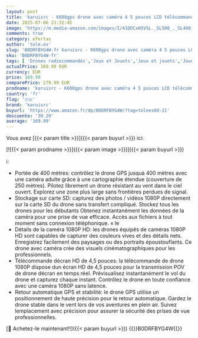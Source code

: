 ```yaml
---
layout: post
title: 'karuisrc - K600gps drone avec caméra 4 5 pouces LCD télécommande GPS retour automatique gestuelle vol modulaire batterie 32G carte SD moteur brushless flux lumineux adulte/débutant 3 vitesses'
date: 2025-07-06 21:32:45
image: 'https://m.media-amazon.com/images/I/41QOCxH5VSL._SL500_._SL400_.jpg'
comments: true
category: ofertas
author: 'tole.es'
slug: 'B0DRFBYG4W-fr karuisrc - K600gps drone avec caméra 4 5 pouces LCD...'
sku: 'B0DRFBYG4W-fr'
tags: [ 'Drones radiocommandés','Jeux et Jouets','Jeux et jouets','Jouets radiocommandés','karuisrc','🇫🇷', ]
actualPrice: 169.99 EUR
currency: EUR
price: 169.99
comparePrice: 279.99 EUR
prodname: 'karuisrc - K600gps drone avec caméra 4 5 pouces LCD télécommande GPS retour automatique gestuelle vol modulaire batterie 32G carte SD moteur brushless flux lumineux adulte/débutant 3 vitesses'
country: 'fr'
flag: '🇫🇷'
brand: 'karuisrc'
buyurl: 'https://www.amazon.fr/dp/B0DRFBYG4W/?tag=tolees0d-21'
descuento: '39.29'
average: '169.99'
---
```


Vous avez [{{< param title >}}]({{< param buyurl >}}) ici:

[![{{< param prodname >}}]({{< param image >}})]({{< param buyurl >}})

ℹ️:

- Portée de 400 mètres: contrôlez le drone GPS jusquà 400 mètres avec une caméra adulte grâce à une cartographie étendue (couverture de 250 mètres). Pilotez librement un drone résistant au vent dans le ciel ouvert. Explorez une zone plus large sans frontières perdues de signal.
- Stockage sur carte SD: capturez des photos / vidéos 1080P directement sur la carte SD du drone sans transfert compliqué. Stockez tous les drones pour les débutants Obtenez instantanément les données de la caméra pour une prise de vue efficace. Accès aux fichiers à tout moment sans connexion téléphonique. « le
- Détails de la caméra 1080P HD: les drones équipés de caméras 1080P HD sont capables de capturer des couleurs vives et des détails nets. Enregistrez facilement des paysages ou des portraits époustouflants. Ce drone avec caméra crée des visuels cinématographiques pour les professionnels.
- Télécommande décran HD de 4,5 pouces: la télécommande de drone 1080P dispose dun écran HD de 4,5 pouces pour la transmission POV de drone décran en temps réel. Prévisualisez instantanément le vol du drone et capturez chaque instant. Contrôlez le drone en toute confiance avec une caméra 1080P sans latence.
- Retour automatique GPS et stabilité: le drone GPS utilise un positionnement de haute précision pour le retour automatique. Gardez le drone stable dans le vent lors de vos aventures en plein air. Suivez lemplacement avec précision pour assurer la sécurité des prises de vue professionnelles.

[🛒 Achetez-le maintenant!!]({{< param buyurl >}})
{{<world>}}B0DRFBYG4W{{</world>}}
